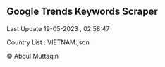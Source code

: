 

## Google Trends Keywords Scraper 
 
Last Update 19-05-2023 , 02:58:47

Country List :
VIETNAM.json



© Abdul Muttaqin 
